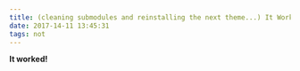 ```yaml
---
title: (cleaning submodules and reinstalling the next theme...) It Worked!
date: 2017-14-11 13:45:31
tags: not 
---
```

**It worked!**